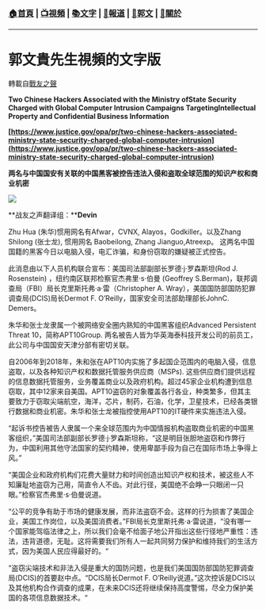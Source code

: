 ###  [:house:首頁](https://github.com/ourhimalayas/home) | [:tv:視頻](https://github.com/ourhimalayas/videos) | [:books:文字](https://github.com/ourhimalayas/txt) | [:newspaper:報道](https://github.com/ourhimalayas/news) | [:eagle:郭文](https://github.com/ourhimalayas/guomedia) | [:pray:關於](https://github.com/ourhimalayas/home/tree/master/about)
---
# 郭文貴先生視頻的文字版
轉載自[戰友之聲](http://littleantvoice.blogspot.com)

**Two Chinese Hackers Associated with the Ministry ofState Security Charged with Global Computer Intrusion Campaigns TargetingIntellectual Property and Confidential Business Information**
  

**[https://www.justice.gov/opa/pr/two-chinese-hackers-associated-ministry-state-security-charged-global-computer-intrusion](https://www.justice.gov/opa/pr/two-chinese-hackers-associated-ministry-state-security-charged-global-computer-intrusion)**

**两名与中国国安有关联的中国黑客被控告违法入侵和盗取全球范围的知识产权和商业机密**

[![](https://1.bp.blogspot.com/-mHWBSGgQ2-A/XBwl8Gq_xmI/AAAAAAAABQE/TzYbFxFDgy0WxXBr3td4vM5TzFm6N38ngCLcBGAs/s400/111.PNG)](https://1.bp.blogspot.com/-mHWBSGgQ2-A/XBwl8Gq_xmI/AAAAAAAABQE/TzYbFxFDgy0WxXBr3td4vM5TzFm6N38ngCLcBGAs/s1600/111.PNG)


  


  

**战友之声翻译组：****Devin**
  

Zhu Hua (朱华)惯用网名有Afwar，CVNX, Alayos，Godkiller。以及Zhang Shilong (张士龙), 惯用网名 Baobeilong, Zhang Jianguo,Atreexp。 这两名中国国籍的黑客今日以电脑入侵，电汇诈骗，和身份窃取的嫌疑被正式控告。
  

此消息由以下人员机构联合宣布：美国司法部副部长罗德·j·罗森斯坦(Rod J. Rosenstein) ，纽约南区联邦检察官杰弗里·s·伯曼 (Geoffrey S.Berman)，联邦调查局（FBI）局长克里斯托弗·a·雷（Christopher A. Wray），美国国防部国防犯罪调查局(DCIS)局长Dermot F. O’Reilly，国家安全司法部助理部长JohnC. Demers。
  

朱华和张士龙隶属一个被网络安全圈内熟知的中国黑客组织Advanced Persistent Threat 10，简称APT10Group. 两名被告人皆为华英海泰科技开发公司的前员工，此公司与中国国安天津分部有密切关联。
  

自2006年到2018年，朱和张在APT10内实施了多起国企范围内的电脑入侵，信息盗取，以及各种知识产权和数据托管服务供应商（MSPs). 这些供应商们提供远程的信息数据托管服务，业务覆盖商业以及政府机构。超过45家企业机构遭到信息窃取，其中12家来自美国。APT10盗窃的对象覆盖各行各业，种类繁多，但其主要致力于窃取尖端航空，海洋，芯片，制药，石油，化学，卫星技术，已经各类银行数据和商业机密。朱华和张士龙被指控使用APT10的IT硬件来实施违法入侵。
  

“起诉书控告被告人隶属一个来全球范围内为中国情报机构盗取商业机密的中国黑客组织，”美国司法部副部长罗德·j·罗森斯坦称，“这是明目张胆地盗窃和作弊行为，中国利用其他守法国家的契约精神，使用卑鄙手段为自己在国际市场上争得上风。”
  

“美国企业和政府机构们花费大量财力和时间创造出知识产权和技术，被这些人不知廉耻地盗窃为己用，简直令人不齿。对此行径，美国绝不会睁一只眼闭一只眼。”检察官杰弗里·s·伯曼说道。
  

“公平的竞争有助于市场的健康发展，而非法盗窃不会。这样的行为损害了美国企业，美国工作岗位，以及美国消费者。”FBI局长克里斯托弗·a·雷说道，“没有哪一个国家能驾临法律之上，所以我们会毫不给面子地公开指出这些行径地严重性：违法，违背道德，无耻。这将需要我们所有人一起共同努力保护和维持我们的生活方式，因为美国人民应得最好的。“
  

“盗窃尖端技术和非法入侵是重大的国防问题，也是我们美国国防部国防犯罪调查局(DCIS)的首要赵中点。“DCIS局长Dermot F. O’Reilly说道。”这次控诉是DCIS以及其他机构合作调查的成果，在未来DCIS还将继续保持高度警惕，尽全力保护美国的各项信息数据技术。“
  


<u></u><sub></sub><sup></sup><strike></strike>
